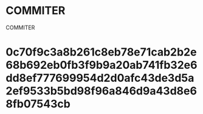# COMMITER
COMMITER






# 0c70f9c3a8b261c8eb78e71cab2b2e68b692eb0fb3f9b9a20ab741fb32e6dd8ef777699954d2d0afc43de3d5a2ef9533b5bd98f96a846d9a43d8e68fb07543cb
